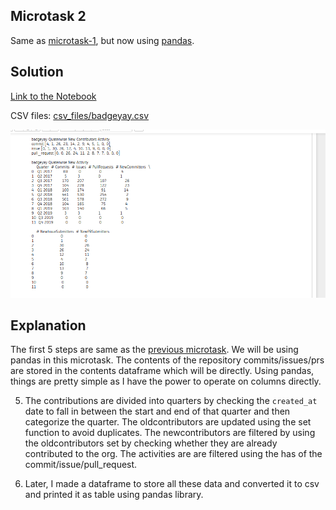 ## Microtask 2

Same as [microtask-1](https://github.com/vchrombie/chaoss-microtasks/microtask-1), but now using [pandas](http://pandas.pydata.org/).

## Solution

[Link to the Notebook](microtask-2.ipynb)

CSV files: [csv_files/badgeyay.csv](csv_files/badgeyay.csv)

![mt2](../images/mt2.png)

## Explanation

The first 5 steps are same as the [previous microtask](https://github.com/vchrombie/chaoss-microtasks/tree/master/microtask-1). We will be using pandas in this microtask. The contents of the repository commits/issues/prs are stored in the contents dataframe which will be directly. Using pandas, things are pretty simple as I have the power to operate on columns directly.

5. The contributions are divided into quarters by checking the `created_at`  date to fall in between the start and end of that quarter and then categorize the quarter. The oldcontributors are updated using the set function to avoid duplicates. The newcontributors are filtered by using the oldcontributors set by checking whether they are already contributed to the org. The activities are are filtered using the has of the commit/issue/pull_request.

6. Later, I made a dataframe to store all these data and converted it to csv and printed it as table using pandas library.